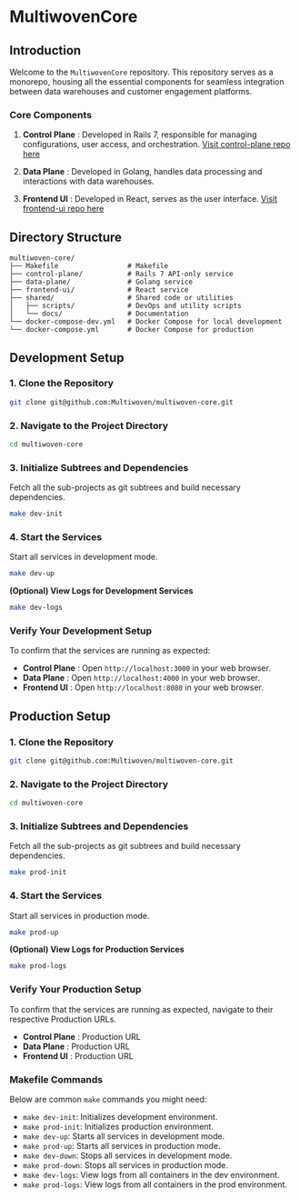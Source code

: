 # MultiwovenCore

## Introduction

Welcome to the `MultiwovenCore` repository. This repository serves as a monorepo, housing all the essential components for seamless integration between data warehouses and customer engagement platforms.


### Core Components 

1. **Control Plane** : Developed in Rails 7, responsible for managing configurations, user access, and orchestration. [Visit control-plane repo here](https://github.com/Multiwoven/control-plane) 

2. **Data Plane** : Developed in Golang, handles data processing and interactions with data warehouses. 

3. **Frontend UI** : Developed in React, serves as the user interface. [Visit frontend-ui repo here](https://github.com/Multiwoven/frontend-ui)

## Directory Structure

```plaintext
multiwoven-core/
├── Makefile                 # Makefile
├── control-plane/           # Rails 7 API-only service
├── data-plane/              # Golang service
├── frontend-ui/             # React service
├── shared/                  # Shared code or utilities
│   ├── scripts/             # DevOps and utility scripts
│   └── docs/                # Documentation
└── docker-compose-dev.yml   # Docker Compose for local development
└── docker-compose.yml       # Docker Compose for production
```

## Development Setup

### 1. Clone the Repository

```bash
git clone git@github.com:Multiwoven/multiwoven-core.git
```


### 2. Navigate to the Project Directory

```bash
cd multiwoven-core
```


### 3. Initialize Subtrees and Dependencies

Fetch all the sub-projects as git subtrees and build necessary dependencies.

```bash
make dev-init
```

### 4. Start the Services

Start all services in development mode.

```bash
make dev-up
```

**(Optional) View Logs for Development Services**

```bash
make dev-logs
```


### Verify Your Development Setup

To confirm that the services are running as expected: 
- **Control Plane** : Open `http://localhost:3000` in your web browser. 
- **Data Plane** : Open `http://localhost:4000` in your web browser. 
- **Frontend UI** : Open `http://localhost:8080` in your web browser.

## Production Setup

### 1. Clone the Repository

```bash
git clone git@github.com:Multiwoven/multiwoven-core.git
```


### 2. Navigate to the Project Directory

```bash
cd multiwoven-core
```


### 3. Initialize Subtrees and Dependencies

Fetch all the sub-projects as git subtrees and build necessary dependencies.

```bash
make prod-init
```

### 4. Start the Services

Start all services in production mode.

```bash
make prod-up
```

**(Optional) View Logs for Production Services**

```bash
make prod-logs
```

### Verify Your Production Setup

To confirm that the services are running as expected, navigate to their respective Production URLs. 
- **Control Plane** : Production URL 
- **Data Plane** : Production URL 
- **Frontend UI** : Production URL

### Makefile Commands

Below are common `make` commands you might need: 
- `make dev-init`: Initializes development environment. 
- `make prod-init`: Initializes production environment. 
- `make dev-up`: Starts all services in development mode. 
- `make prod-up`: Starts all services in production mode. 
- `make dev-down`: Stops all services in development mode. 
- `make prod-down`: Stops all services in production mode.
- `make dev-logs`: View logs from all containers in the dev environment. 
- `make prod-logs`: View logs from all containers in the prod environment.